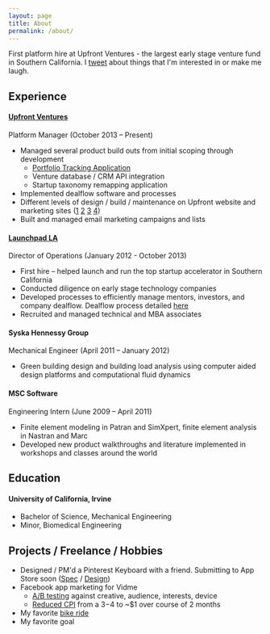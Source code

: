 ```yaml
---
layout: page
title: About
permalink: /about/
---
```

First platform hire at Upfront Ventures - the largest early stage venture fund in Southern California. I <a href="http://twitter.com/kftaylor" target="_blank">tweet</a> about things that I'm interested in or make me laugh.

## Experience

#### <a href="http://upfront.com/" target="_blank">Upfront Ventures</a>
Platform Manager (October 2013 – Present)

 - Managed several product build outs from initial scoping through development
	 - <a href="https://scene.zeplin.io/project/56de1dda3cf13ff4731e3f2f" target="_blank">Portfolio Tracking Application</a>
	 - Venture database / CRM API integration
	 - Startup taxonomy remapping application
 - Implemented dealflow software and processes 
 - Different levels of design / build / maintenance on Upfront website and marketing sites (<a href="http://insights.upfront.com/" target="_blank">1</a> <a href="http://summit2016.upfront.com/" target="_blank">2</a> <a href="http://summit2015.upfront.com/" target="_blank">3</a> <a href="http://bothsidesofthetable.com" target="_blank">4</a>)
 - Built and managed email marketing campaigns and lists 

#### <a href="http://launchpad.la" target="_blank">Launchpad LA</a>
Director of Operations (January 2012 - October 2013)

- First hire – helped launch and run the top startup accelerator in Southern California
- Conducted diligence on early stage technology companies
- Developed processes to efficiently manage mentors, investors, and company dealflow. Dealflow process detailed <a href="https://zapier.com/blog/applicant-tracking-system/" target="_blank">here</a> 
- Recruited and managed technical and MBA associates

#### Syska Hennessy Group 
Mechanical Engineer (April 2011 – January 2012)

- Green building design and building load analysis using computer aided design platforms and computational fluid dynamics

#### MSC Software
Engineering Intern (June 2009 – April 2011)

- Finite element modeling in Patran and SimXpert, finite element analysis in Nastran and Marc
- Developed new product walkthroughs and literature implemented in workshops and classes around the world

## Education

#### University of California, Irvine
- Bachelor of Science, Mechanical Engineering
- Minor, Biomedical Engineering

## Projects / Freelance / Hobbies
- Designed / PM'd a Pinterest Keyboard with a friend. Submitting to App Store soon (<a href="https://quip.com/wBAaA8msyPoN" target="_blank">Spec</a> / <a href="https://scene.zeplin.io/project/56d88a9e32057a3d4cde4666" target="_blank">Design</a>)
- Facebook app marketing for Vidme
	- <a href="https://www.dropbox.com/s/nfa9mv8ocof6q8x/Screenshot%202016-03-14%2010.54.40.png?dl=0" target="_blank">A/B testing</a> against creative, audience, interests, device
	- <a href="https://www.dropbox.com/s/tzvbh0e07j2br87/Screenshot%202016-03-14%2010.47.35.png?dl=0" target="_blank">Reduced CPI</a> from a $3-$4 to ~$1 over course of 2 months 
- My favorite <a href="https://www.strava.com/activities/369745043" target="_blank">bike ride</a>
- My favorite goal